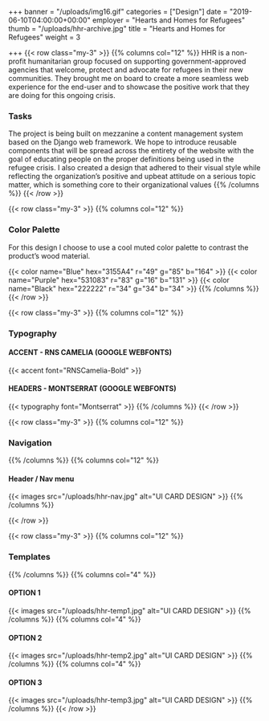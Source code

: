 +++
banner = "/uploads/img16.gif"
categories = ["Design"]
date = "2019-06-10T04:00:00+00:00"
employer = "Hearts and Homes for Refugees"
thumb = "/uploads/hhr-archive.jpg"
title = "Hearts and Homes for Refugees"
weight = 3

+++
{{< row class="my-3" >}}
{{% columns col="12" %}}
HHR is a non-profit humanitarian group focused on supporting government-approved agencies that welcome, protect and advocate for refugees in their new communities. They brought me on board to create a more seamless web experience for the end-user and to showcase the positive work that they are doing for this ongoing crisis.

### Tasks

The project is being built on mezzanine a content management system based on the Django web framework. We hope to introduce reusable components that will be spread across the entirety of the website with the goal of educating people on the proper definitions being used in the refugee crisis. I also created a design that adhered to their visual style while reflecting the organization’s positive and upbeat attitude on a serious topic matter, which is something core to their organizational values
{{% /columns %}}
{{< /row >}}

<!-- New Section -->

{{< row class="my-3" >}}
{{% columns col="12" %}}

### Color Palette

For this design I choose to use a cool muted color palette to contrast the product’s wood material.

{{< color name="Blue" hex="3155A4" r="49" g="85" b="164" >}}
{{< color name="Purple" hex="531083" r="83" g="16" b="131" >}}
{{< color name="Black" hex="222222" r="34" g="34" b="34" >}}
{{% /columns %}}
{{< /row >}}

<!-- New Section -->

{{< row class="my-3" >}}
{{% columns col="12" %}}

### Typography

#### ACCENT - RNS CAMELIA (GOOGLE WEBFONTS)

{{< accent font="RNSCamelia-Bold" >}}

#### HEADERS - MONTSERRAT (GOOGLE WEBFONTS)

{{< typography font="Montserrat" >}}
{{% /columns %}}
{{< /row >}}

<!-- New Section -->

{{< row class="my-3" >}}
{{% columns col="12" %}}

### Navigation

{{% /columns %}}
{{% columns col="12" %}}

#### Header / Nav menu

{{< images src="/uploads/hhr-nav.jpg" alt="UI CARD DESIGN" >}}
{{% /columns %}}

{{< /row >}}

<!-- New Section -->

{{< row class="my-3" >}}
{{% columns col="12" %}}

### Templates

{{% /columns %}}
{{% columns col="4" %}}

#### OPTION 1

{{< images src="/uploads/hhr-temp1.jpg" alt="UI CARD DESIGN" >}}
{{% /columns %}}
{{% columns col="4" %}}

#### OPTION 2

{{< images src="/uploads/hhr-temp2.jpg" alt="UI CARD DESIGN" >}}
{{% /columns %}}
{{% columns col="4" %}}

#### OPTION 3

{{< images src="/uploads/hhr-temp3.jpg" alt="UI CARD DESIGN" >}}
{{% /columns %}}
{{< /row >}}